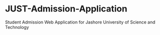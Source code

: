 # JUST-Admission-Application
Student Admission Web Application for Jashore University of Science and Technology
